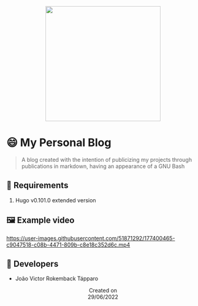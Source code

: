 <p align="center">
  <img src="https://i.imgur.com/k8NZbib.png" height='300'/>
</p>

# 😄 My Personal Blog
> A blog created with the intention of publicizing my projects through publications in markdown, having an appearance of a GNU Bash

## 📜 Requirements
1. Hugo v0.101.0 extended version

## 🖼️ Example video
https://user-images.githubusercontent.com/51871292/177400465-c9047518-c08b-4471-809b-c8e18c352d6c.mp4

## 👤 Developers
 - João Victor Rokemback Tápparo

<p align="center">
  Created on <br>
  29/06/2022
</p>
